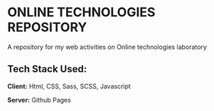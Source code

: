 
# ONLINE TECHNOLOGIES REPOSITORY

A repository for my web activities on  Online technologies laboratory


## Tech Stack Used:

**Client:** Html, CSS, Sass, SCSS, Javascript

**Server:** Github Pages

